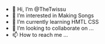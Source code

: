 - 👋 Hi, I’m @TheTwissu
- 👀 I’m interested in Making Songs
- 🌱 I’m currently learning HMTL CSS
- 💞️ I’m looking to collaborate on ...
- 📫 How to reach me ...

<!---
TheTwissu/TheTwissu is a ✨ special ✨ repository because its `README.md` (this file) appears on your GitHub profile.
You can click the Preview link to take a look at your changes.
--->
